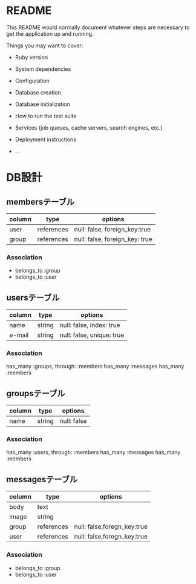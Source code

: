 # README

This README would normally document whatever steps are necessary to get the
application up and running.

Things you may want to cover:

* Ruby version

* System dependencies

* Configuration

* Database creation

* Database initialization

* How to run the test suite

* Services (job queues, cache servers, search engines, etc.)

* Deployment instructions

* ...

# DB設計


## membersテーブル

|column|type|options|
|------|----|-------|
|user|references|null: false, foreign_key:true|
|group|references|null: false, foreign_key: true|

### Association
- belongs_to :group
- belongs_to :user



## usersテーブル

|column|type|options|
|------|----|-------|
|name|string|null: false, index: true|
|e-mail|string|null: false, unique: true|

### Association
has_many :groups, through: :members
has_many :messages
has_many :members

## groupsテーブル

|column|type|options|
|------|----|-------|
|name|string|null: false|

### Association
has_many :users, through: :members
has_many :messages
has_many :members


## messagesテーブル

|column|type|options|
|------|----|-------|
|body|text||
|image|string||
|group|references|null: false,foregn_key:true|
|user|references|null: false,foregn_key:true|

### Association
- belongs_to :group
- belongs_to :user
